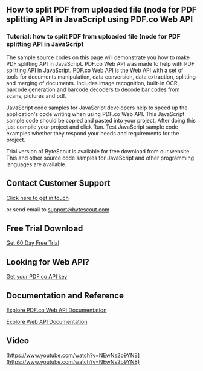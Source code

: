 ## How to split PDF from uploaded file (node for PDF splitting API in JavaScript using PDF.co Web API

### Tutorial: how to split PDF from uploaded file (node for PDF splitting API in JavaScript

The sample source codes on this page will demonstrate you how to make PDF splitting API in JavaScript. PDF.co Web API was made to help with PDF splitting API in JavaScript. PDF.co Web API is the Web API with a set of tools for documents manipulation, data conversion, data extraction, splitting and merging of documents. Includes image recognition, built-in OCR, barcode generation and barcode decoders to decode bar codes from scans, pictures and pdf.

JavaScript code samples for JavaScript developers help to speed up the application's code writing when using PDF.co Web API. This JavaScript sample code should be copied and pasted into your project. After doing this just compile your project and click Run. Test JavaScript sample code examples whether they respond your needs and requirements for the project.

Trial version of ByteScout is available for free download from our website. This and other source code samples for JavaScript and other programming languages are available.

## Contact Customer Support

[Click here to get in touch](https://bytescout.zendesk.com/hc/en-us/requests/new?subject=PDF.co%20Web%20API%20Question)

or send email to [support@bytescout.com](mailto:support@bytescout.com?subject=PDF.co%20Web%20API%20Question) 

## Free Trial Download

[Get 60 Day Free Trial](https://bytescout.com/download/web-installer?utm_source=github-readme)

## Looking for Web API? 

[Get your PDF.co API key](https://pdf.co/documentation/api?utm_source=github-readme)

## Documentation and Reference

[Explore PDF.co Web API Documentation](https://bytescout.com/documentation/index.html?utm_source=github-readme)

[Explore Web API Documentation](https://pdf.co/documentation/api?utm_source=github-readme)

## Video

[https://www.youtube.com/watch?v=NEwNs2b9YN8](https://www.youtube.com/watch?v=NEwNs2b9YN8)